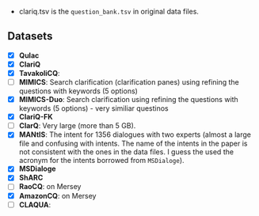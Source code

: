 - clariq.tsv is the `question_bank.tsv` in original data files.

## Datasets
- [X] __Qulac__
- [X] __ClariQ__
- [X] __TavakoliCQ__: 
- [ ] __MIMICS__: Search clarification (clarification panes) using refining the questions with keywords (5 options)
- [X] __MIMICS-Duo__: Search clarification using refining the questions with keywords (5 options) - very similiar questinos
- [X] __ClariQ-FK__
- [ ] __ClarQ__: Very large (more than 5 GB).
- [X] __MANtIS__: The intent for 1356 dialogues with two experts (almost a large file and confusing with intents. The name of the intents in the paper is not consistent with the ones in the data files. I guess the used the acronym for the intents borrowed from `MSDialoge`).
- [X] __MSDialoge__
- [X] __ShARC__
- [ ] __RaoCQ__: on Mersey
- [X] __AmazonCQ__: on Mersey
- [ ] __CLAQUA__: 